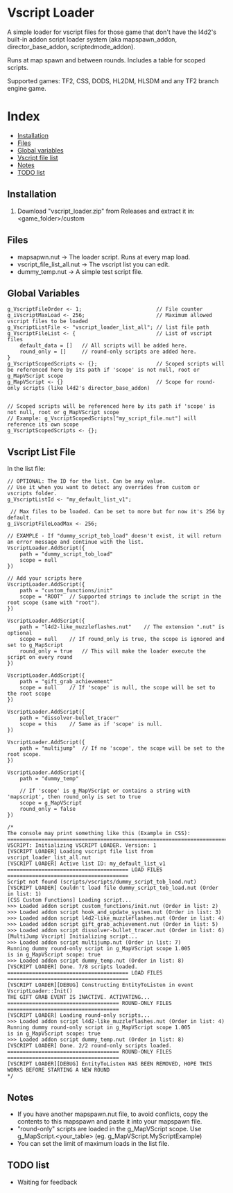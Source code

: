 # Vscript Loader
A simple loader for vscript files for those game that don't have the l4d2's built-in addon script loader system (aka mapspawn_addon, director_base_addon, scriptedmode_addon).

Runs at map spawn and between rounds. Includes a table for scoped scripts.

Supported games: TF2, CSS, DODS, HL2DM, HLSDM and any TF2 branch engine game.

# Index
- [Installation](#installation)
- [Files](#files)
- [Global variables](#global-variables)
- [Vscript file list](#vscript-list-file)
- [Notes](#notes)
- [TODO list](#todo-list)

## Installation
1. Download "vscript_loader.zip" from Releases and extract it in: <game_folder>/custom

## Files
- mapsapwn.nut -> The loader script. Runs at every map load.
- vscript_file_list_all.nut -> The vscript list you can edit.
- dummy_temp.nut -> A simple test script file.

## Global Variables
```squirrel
g_VscriptFileOrder <- 1;                        // File counter
g_iVscriptMaxLoad <- 256;                       // Maximum allowed vscript files to be loaded
g_VscriptListFile <- "vscript_loader_list_all"; // list file path
g_VscriptFileList <- {                          // List of vscript files
    default_data = []   // All scripts will be added here.
    round_only = []     // round-only scripts are added here.
}         
g_VscriptScopedScripts <- {};                   // Scoped scripts will be referenced here by its path if 'scope' is not null, root or g_MapVScript scope
g_MapVScript <- {}                              // Scope for round-only scripts (like l4d2's director_base_addon)


// Scoped scripts will be referenced here by its path if 'scope' is not null, root or g_MapVScript scope
// Example: g_VscriptScopedScripts["my_script_file.nut"] will reference its own scope
g_VscriptScopedScripts <- {}; 
```

## Vscript List File
In the list file:
```squirrel
// OPTIONAL: The ID for the list. Can be any value. 
// Use it when you want to detect any overrides from custom or vscripts folder.
g_VscriptListId <- "my_default_list_v1";

 // Max files to be loaded. Can be set to more but for now it's 256 by default. 
g_iVscriptFileLoadMax <- 256; 

// EXAMPLE - If "dummy_script_tob_load" doesn't exist, it will return an error message and continue with the list.
VscriptLoader.AddScript({
    path = "dummy_script_tob_load" 
    scope = null 
})

// Add your scripts here
VscriptLoader.AddScript({
    path = "custom_functions/init"
    scope = "ROOT"  // Supported strings to include the script in the root scope (same with "root").
})

VscriptLoader.AddScript({
    path = "l4d2-like_muzzleflashes.nut"    // The extension ".nut" is optional
    scope = null    // If round_only is true, the scope is ignored and set to g_MapScript
    round_only = true	// This will make the loader execute the script on every round
})

VscriptLoader.AddScript({
    path = "gift_grab_achievement"
    scope = null    // If 'scope' is null, the scope will be set to the root scope
})

VscriptLoader.AddScript({
    path = "dissolver-bullet_tracer"
    scope = this    // Same as if 'scope' is null.
})

VscriptLoader.AddScript({
    path = "multijump"  // If no 'scope', the scope will be set to the root scope.
})

VscriptLoader.AddScript({
    path = "dummy_temp"

    // If 'scope' is g_MapVScript or contains a string with 'mapscript', then round_only is set to true
    scope = g_MapVScript    
    round_only = false
})

/*
The console may print something like this (Example in CSS):
==========================================================================================
VSCRIPT: Initializing VSCRIPT LOADER. Version: 1
[VSCRIPT LOADER] Loading vscript file list from vscript_loader_list_all.nut
[VSCRIPT LOADER] Active list ID: my_default_list_v1
======================================= LOAD FILES =======================================
Script not found (scripts/vscripts/dummy_script_tob_load.nut) 
[VSCRIPT LOADER] Couldn't load file dummy_script_tob_load.nut (Order in list: 1)
[CSS Custom Functions] Loading script...
>>> Loaded addon script custom_functions/init.nut (Order in list: 2)
>>> Loaded addon script hook_and_update_system.nut (Order in list: 3)
>>> Loaded addon script l4d2-like_muzzleflashes.nut (Order in list: 4)
>>> Loaded addon script gift_grab_achievement.nut (Order in list: 5)
>>> Loaded addon script dissolver-bullet_tracer.nut (Order in list: 6)
[MultiJump Vscript] Initializing script...
>>> Loaded addon script multijump.nut (Order in list: 7)
Running dummy round-only script in g_MapVScript scope 1.005
is in g_MapVScript scope: true
>>> Loaded addon script dummy_temp.nut (Order in list: 8)
[VSCRIPT LOADER] Done. 7/8 scripts loaded.
======================================= LOAD FILES =======================================
[VSCRIPT LOADER][DEBUG] Constructing EntityToListen in event VscriptLoader::Init()
THE GIFT GRAB EVENT IS INACTIVE. ACTIVATING...
==================================== ROUND-ONLY FILES ====================================
[VSCRIPT LOADER] Loading round-only scripts...
>>> Loaded addon script l4d2-like_muzzleflashes.nut (Order in list: 4)
Running dummy round-only script in g_MapVScript scope 1.005
is in g_MapVScript scope: true
>>> Loaded addon script dummy_temp.nut (Order in list: 8)
[VSCRIPT LOADER] Done. 2/2 round-only scripts loaded.
==================================== ROUND-ONLY FILES ====================================
[VSCRIPT LOADER][DEBUG] EntityToListen HAS BEEN REMOVED, HOPE THIS WORKS BEFORE STARTING A NEW ROUND
*/
```

## Notes
- If you have another mapspawn.nut file, to avoid conflicts, copy the contents to this mapspawn and paste it into your mapspawn file.
- "round-only" scripts are loaded in the g_MapVScript scope. Use g_MapScript.<your_table> (eg. g_MapVScript.MyScriptExample)
- You can set the limit of maximum loads in the list file.

## TODO list
- Waiting for feedback
